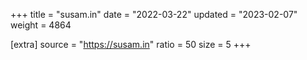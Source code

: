 +++
title = "susam.in"
date = "2022-03-22"
updated = "2023-02-07"
weight = 4864

[extra]
source = "https://susam.in"
ratio = 50
size = 5
+++
